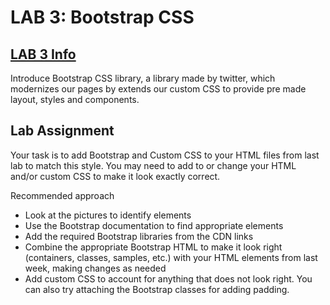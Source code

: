# LAB 3: Bootstrap CSS

## [LAB 3 Info](https://adamtilson.github.io/labs/ense-374/lab-3/)

Introduce Bootstrap CSS library, a library made by twitter, which modernizes our pages by extends our custom CSS to provide pre made layout, styles and components.

## Lab Assignment

Your task is to add Bootstrap and Custom CSS to your HTML files from last lab to match this style. You may need to add to or change your HTML and/or custom CSS to make it look exactly correct.

Recommended approach

- Look at the pictures to identify elements
- Use the Bootstrap documentation to find appropriate elements
- Add the required Bootstrap libraries from the CDN links
- Combine the appropriate Bootstrap HTML to make it look right (containers, classes, samples, etc.) with your HTML elements from last week, making changes as needed
- Add custom CSS to account for anything that does not look right. You can also try attaching the Bootstrap classes for adding padding.